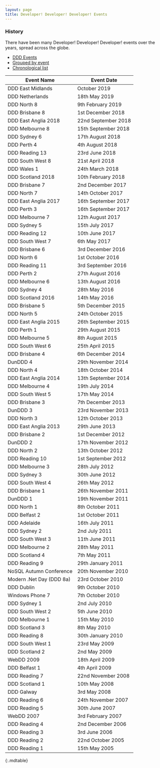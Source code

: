 ```yaml
---
layout: page
title: Developer! Developer! Developer! Events
---
```


### History

There have been many Developer! Developer! Developer! events over the years, spread across the globe.

<ul class="nav nav-tabs-horizontal">
    <li><a href="ddd.html">DDD Events</a></li>
    <li><a href="ddd-grouped.html">Grouped by event</a></li>
    <li class="active"><a href="ddd-list.html">Chronological list</a></li>
</ul>

| **Event Name**             | **Event Date**      |
| -------------------------- | ------------------- |
|  DDD East Midlands         | October 2019        |
|  DDD Netherlands           | 18th May 2019       |
|  DDD North 8               | 9th February 2019   |
|  DDD Brisbane 8            | 1st December 2018   |
|  DDD East Anglia 2018      | 22nd September 2018 | 
|  DDD Melbourne 8           | 15th September 2018 | 
|  DDD Sydney 6              | 17th August 2018    | 
|  DDD Perth 4               | 4th August 2018     | 
|  DDD Reading 13            | 23rd June 2018      | 
|  DDD South West 8          | 21st April 2018     | 
|  DDD Wales 1               | 24th March 2018     | 
|  DDD Scotland 2018         | 10th February 2018  | 
|  DDD Brisbane 7            | 2nd December 2017   | 
|  DDD North 7               | 14th October 2017   | 
|  DDD East Anglia 2017      | 16th September 2017 | 
|  DDD Perth 3               | 16th September 2017 | 
|  DDD Melbourne 7           | 12th August 2017    | 
|  DDD Sydney 5              | 15th July 2017      | 
|  DDD Reading 12            | 10th June 2017      | 
|  DDD South West 7          | 6th May 2017        | 
|  DDD Brisbane 6            | 3rd December 2016   | 
|  DDD North 6               | 1st October 2016    | 
|  DDD Reading 11            | 3rd September 2016  | 
|  DDD Perth 2               | 27th August 2016    | 
|  DDD Melbourne 6           | 13th August 2016    | 
|  DDD Sydney 4              | 28th May 2016       | 
|  DDD Scotland 2016         | 14th May 2016       | 
|  DDD Brisbane 5            | 5th December 2015   | 
|  DDD North 5               | 24th October 2015   | 
|  DDD East Anglia 2015      | 26th September 2015 | 
|  DDD Perth 1               | 29th August 2015    | 
|  DDD Melbourne 5           | 8th August 2015     | 
|  DDD South West 6          | 25th April 2015     | 
|  DDD Brisbane 4            | 6th December 2014   | 
|  DunDDD 4                  | 29th November 2014  | 
|  DDD North 4               | 18th October 2014   | 
|  DDD East Anglia 2014      | 13th September 2014 | 
|  DDD Melbourne 4           | 19th July 2014      | 
|  DDD South West 5          | 17th May 2014       | 
|  DDD Brisbane 3            | 7th December 2013   | 
|  DunDDD 3                  | 23rd November 2013  | 
|  DDD North 3               | 12th October 2013   | 
|  DDD East Anglia 2013      | 29th June 2013      | 
|  DDD Brisbane 2            | 1st December 2012   | 
|  DunDDD 2                  | 17th November 2012  | 
|  DDD North 2               | 13th October 2012   | 
|  DDD Reading 10            | 1st September 2012  | 
|  DDD Melbourne 3           | 28th July 2012      | 
|  DDD Sydney 3              | 30th June 2012      | 
|  DDD South West 4          | 26th May 2012       | 
|  DDD Brisbane 1            | 26th November 2011  | 
|  DunDDD 1                  | 19th November 2011  | 
|  DDD North 1               | 8th October 2011    | 
|  DDD Belfast 2             | 1st October 2011    | 
|  DDD Adelaide              | 16th July 2011      | 
|  DDD Sydney 2              | 2nd July 2011       | 
|  DDD South West 3          | 11th June 2011      | 
|  DDD Melbourne 2           | 28th May 2011       | 
|  DDD Scotland 4            | 7th May 2011        | 
|  DDD Reading 9             | 29th January 2011   | 
|  NoSQL Autumn Conference   | 20th November 2010  | 
|  Modern .Net Day (DDD 8a)  | 23rd October 2010   | 
|  DDD Dublin                | 9th October 2010    | 
|  Windows Phone 7           | 7th October 2010    | 
|  DDD Sydney 1              | 2nd July 2010       | 
|  DDD South West 2          | 5th June 2010       | 
|  DDD Melbourne 1           | 15th May 2010       | 
|  DDD Scotland 3            | 8th May 2010        | 
|  DDD Reading 8             | 30th January 2010   | 
|  DDD South West 1          | 23rd May 2009       | 
|  DDD Scotland 2            | 2nd May 2009        | 
|  WebDD 2009                | 18th April 2009     | 
|  DDD Belfast 1             | 4th April 2009      | 
|  DDD Reading 7             | 22nd November 2008  | 
|  DDD Scotland 1            | 10th May 2008       | 
|  DDD Galway                | 3rd May 2008        | 
|  DDD Reading 6             | 24th November 2007  | 
|  DDD Reading 5             | 30th June 2007      | 
|  WebDD 2007                | 3rd February 2007   | 
|  DDD Reading 4             | 2nd December 2006   | 
|  DDD Reading 3             | 3rd June 2006       | 
|  DDD Reading 2             | 22nd October 2005   | 
|  DDD Reading 1             | 15th May 2005       | 
{:.mdtable}
